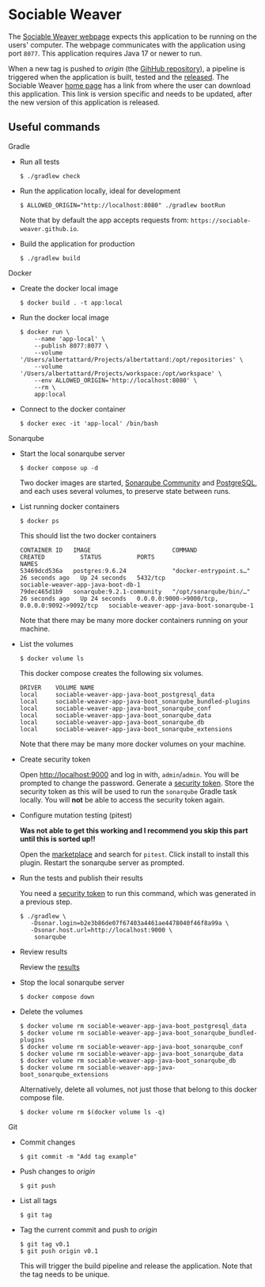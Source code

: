 # Sociable Weaver

The [Sociable Weaver webpage](https://sociable-weaver.github.io/web/) expects this application to be running on the
users' computer. The webpage communicates with the application using port `8077`. This application requires Java 17 or
newer to run.

When a new tag is pushed to _origin_ (the [GihHub repository](https://github.com/sociable-weaver/app-java-boot)), a
pipeline is triggered when the application is built, tested and
the [released](https://github.com/sociable-weaver/app-java-boot/releases). The Sociable
Weaver [home page](https://github.com/sociable-weaver/web-vue3/blob/main/src/components/App.vue#L13-L17) has a link from
where the user can download this application. This link is version specific and needs to be updated, after the new
version of this application is released.

## Useful commands

Gradle

- Run all tests

  ```shell
  $ ./gradlew check
  ```

- Run the application locally, ideal for development

  ```shell
  $ ALLOWED_ORIGIN="http://localhost:8080" ./gradlew bootRun
  ```

  Note that by default the app accepts requests from: `https://sociable-weaver.github.io`.

- Build the application for production

  ```shell
  $ ./gradlew build
  ```

Docker

- Create the docker local image

  ```shell
  $ docker build . -t app:local
  ```

- Run the docker local image

  ```shell
  $ docker run \
      --name 'app-local' \
      --publish 8077:8077 \
      --volume '/Users/albertattard/Projects/albertattard:/opt/repositories' \
      --volume '/Users/albertattard/Projects/workspace:/opt/workspace' \
      --env ALLOWED_ORIGIN='http://localhost:8080' \
      --rm \
      app:local
  ```

- Connect to the docker container

  ```shell
  $ docker exec -it 'app-local' /bin/bash
  ```

Sonarqube

- Start the local sonarqube server

  ```shell
  $ docker compose up -d
  ```

  Two docker images are started, [Sonarqube Community](https://hub.docker.com/_/sonarqube)
  and [PostgreSQL](https://hub.docker.com/_/postgres), and each uses several volumes, to preserve state between runs.

- List running docker containers

  ```shell
  $ docker ps
  ```

  This should list the two docker containers

  ```shell
  CONTAINER ID   IMAGE                       COMMAND                  CREATED          STATUS          PORTS                                            NAMES
  53469dcd536a   postgres:9.6.24             "docker-entrypoint.s…"   26 seconds ago   Up 24 seconds   5432/tcp                                         sociable-weaver-app-java-boot-db-1
  79dec465d1b9   sonarqube:9.2.1-community   "/opt/sonarqube/bin/…"   26 seconds ago   Up 24 seconds   0.0.0.0:9000->9000/tcp, 0.0.0.0:9092->9092/tcp   sociable-weaver-app-java-boot-sonarqube-1
  ```

  Note that there may be many more docker containers running on your machine.

- List the volumes

  ```shell
  $ docker volume ls
  ```

  This docker compose creates the following six volumes.

  ```shell
  DRIVER    VOLUME NAME
  local     sociable-weaver-app-java-boot_postgresql_data
  local     sociable-weaver-app-java-boot_sonarqube_bundled-plugins
  local     sociable-weaver-app-java-boot_sonarqube_conf
  local     sociable-weaver-app-java-boot_sonarqube_data
  local     sociable-weaver-app-java-boot_sonarqube_db
  local     sociable-weaver-app-java-boot_sonarqube_extensions
  ```

  Note that there may be many more docker volumes on your machine.

- Create security token

  Open [http://localhost:9000](http://localhost:9000) and log in with, `admin`/`admin`. You will be prompted to change
  the password. Generate a [security token](http://localhost:9000/account/security/). Store the security token as this
  will be used to run the `sonarqube` Gradle task locally. You will **not** be able to access the security token again.

- Configure mutation testing (pitest)

  **Was not able to get this working and I recommend you skip this part until this is sorted up!!**

  Open the [marketplace](http://localhost:9000/admin/marketplace?search=pitest) and search for `pitest`. Click install
  to install this plugin. Restart the sonarqube server as prompted.

- Run the tests and publish their results

  You need a [security token](http://localhost:9000/account/security/) to run this command, which was generated in a
  previous step.

  ```shell
  $ ./gradlew \
     -Dsonar.login=b2e3b86de07f67403a4461ae4478040f46f8a99a \
     -Dsonar.host.url=http://localhost:9000 \
      sonarqube
  ```

- Review results

  Review the [results](http://localhost:9000/component_measures?id=sociable-weaver-app-java-boot)

- Stop the local sonarqube server

  ```shell
  $ docker compose down
  ```

- Delete the volumes

  ```shell
  $ docker volume rm sociable-weaver-app-java-boot_postgresql_data
  $ docker volume rm sociable-weaver-app-java-boot_sonarqube_bundled-plugins
  $ docker volume rm sociable-weaver-app-java-boot_sonarqube_conf
  $ docker volume rm sociable-weaver-app-java-boot_sonarqube_data
  $ docker volume rm sociable-weaver-app-java-boot_sonarqube_db
  $ docker volume rm sociable-weaver-app-java-boot_sonarqube_extensions
  ```

  Alternatively, delete all volumes, not just those that belong to this docker compose file.

  ```shell
  $ docker volume rm $(docker volume ls -q)
  ```

Git

- Commit changes

  ```shell
  $ git commit -m "Add tag example"
  ```

- Push changes to _origin_

  ```shell
  $ git push
  ```

- List all tags

  ```shell
  $ git tag
  ```

- Tag the current commit and push to _origin_

  ```shell
  $ git tag v0.1
  $ git push origin v0.1
  ```

  This will trigger the build pipeline and release the application. Note that the tag needs to be unique.
